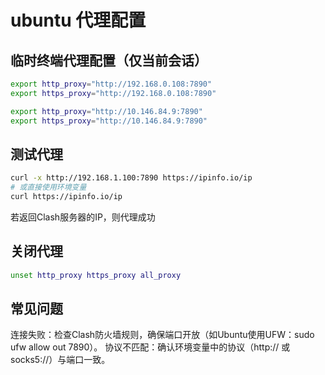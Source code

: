 
# ubuntu 代理配置

## 临时终端代理配置（仅当前会话）

```bash
export http_proxy="http://192.168.0.108:7890"
export https_proxy="http://192.168.0.108:7890"

export http_proxy="http://10.146.84.9:7890"
export https_proxy="http://10.146.84.9:7890"
```

## 测试代理
```bash
curl -x http://192.168.1.100:7890 https://ipinfo.io/ip
# 或直接使用环境变量
curl https://ipinfo.io/ip
```
若返回Clash服务器的IP，则代理成功


## 关闭代理
```bash
unset http_proxy https_proxy all_proxy
```

## 常见问题
​连接失败：检查Clash防火墙规则，确保端口开放（如Ubuntu使用UFW：sudo ufw allow out 7890）。
​协议不匹配：确认环境变量中的协议（http:// 或 socks5://）与端口一致。